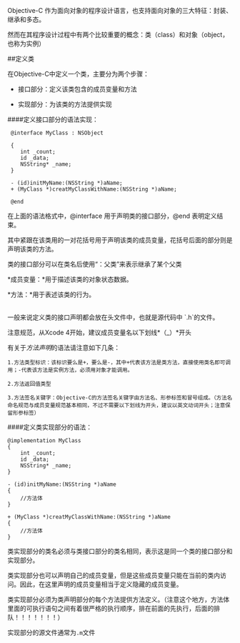 Objective-C 作为面向对象的程序设计语言，也支持面向对象的三大特征：封装、继承和多态。

然而在其程序设计过程中有两个比较重要的概念：类（class）和对象（object，也称为实例）

##定义类

在Objective-C中定义一个类，主要分为两个步骤：

- 接口部分：定义该类包含的成员变量和方法

- 实现部分：为该类的方法提供实现


####定义接口部分的语法实现：
	
	 @interface MyClass : NSObject
	 
	 {
	 	int _count;
	 	id _data;
	 	NSString* _name;
	 }
	 
	 - (id)initMyName:(NSString *)aName;
	 + (MyClass *)creatMyClassWithName:(NSString *)aName;
	 
	 @end

在上面的语法格式中，@interface 用于声明类的接口部分，@end 表明定义结束。

其中紧跟在该类用的一对花括号用于声明该类的成员变量，花括号后面的部分则是声明该类的方法。

类的接口部分可以在类名后使用“：父类”来表示继承了某个父类

*成员变量：*用于描述该类的对象状态数据。

*方法：*用于表述该类的行为。


<br>
一般来说定义类的接口声明都会放在头文件中，也就是源代码中 `.h`的文件。

注意规范，从Xcode 4开始，建议成员变量名以下划线*（_）*开头

有关于*方法声明*的语法请注意如下几条：

	1.方法类型标识：该标识要么是+，要么是-，其中+代表该方法是类方法，直接使用类名即可调用；-代表该方法是实例方法，必须用对象才能调用。
	
	2.方法返回值类型
	
	3.方法签名关键字：Objective-C的方法签名关键字由方法名、形参标签和冒号组成。（方法名命名规范与成员变量规范基本相同，不过不需要以下划线为开头，建议以英文动词开头；注意保留形参标签）


####定义类实现部分的语法：

	@implementation MyClass
	{	
		int _count;
	 	id _data;
	 	NSString* _name;
	}
	
	- (id)initMyName:(NSString *)aName
	{
	 	//方法体
	}
	
	+ (MyClass *)creatMyClassWithName:(NSString *)aName
	{
	 	//方法体
	}
	
类实现部分的类名必须与类接口部分的类名相同，表示这是同一个类的接口部分和实现部分。

类实现部分也可以声明自己的成员变量，但是这些成员变量只能在当前的类内访问。因此，在这里声明的成员变量相当于定义隐藏的成员变量。

类实现部分必须为类声明部分的每个方法提供方法定义。（注意这个地方，方法体里面的可执行语句之间有着很严格的执行顺序，排在前面的先执行，后面的排队！！！！！！！）

实现部分的源文件通常为`.m`文件












